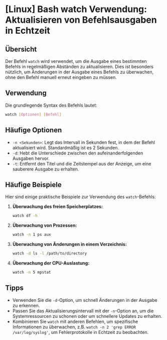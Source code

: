 # [Linux] Bash watch Verwendung: Aktualisieren von Befehlsausgaben in Echtzeit

## Übersicht
Der Befehl `watch` wird verwendet, um die Ausgabe eines bestimmten Befehls in regelmäßigen Abständen zu aktualisieren. Dies ist besonders nützlich, um Änderungen in der Ausgabe eines Befehls zu überwachen, ohne den Befehl manuell erneut eingeben zu müssen.

## Verwendung
Die grundlegende Syntax des Befehls lautet:

```bash
watch [Optionen] [Befehl]
```

## Häufige Optionen
- `-n <Sekunden>`: Legt das Intervall in Sekunden fest, in dem der Befehl aktualisiert wird. Standardmäßig ist es 2 Sekunden.
- `-d`: Hebt die Unterschiede zwischen den aufeinanderfolgenden Ausgaben hervor.
- `-t`: Entfernt den Titel und die Zeitstempel aus der Anzeige, um eine sauberere Ausgabe zu erhalten.

## Häufige Beispiele
Hier sind einige praktische Beispiele zur Verwendung des `watch`-Befehls:

1. **Überwachung des freien Speicherplatzes:**
   ```bash
   watch df -h
   ```

2. **Überwachung von Prozessen:**
   ```bash
   watch -n 1 ps aux
   ```

3. **Überwachung von Änderungen in einem Verzeichnis:**
   ```bash
   watch -d ls -l /path/to/directory
   ```

4. **Überwachung der CPU-Auslastung:**
   ```bash
   watch -n 5 mpstat
   ```

## Tipps
- Verwenden Sie die `-d`-Option, um schnell Änderungen in der Ausgabe zu erkennen.
- Passen Sie das Aktualisierungsintervall mit der `-n`-Option an, um die Systemressourcen zu schonen oder um schnellere Updates zu erhalten.
- Kombinieren Sie `watch` mit anderen Befehlen, um spezifische Informationen zu überwachen, z.B. `watch -n 2 'grep ERROR /var/log/syslog'`, um Fehlerprotokolle in Echtzeit zu beobachten.